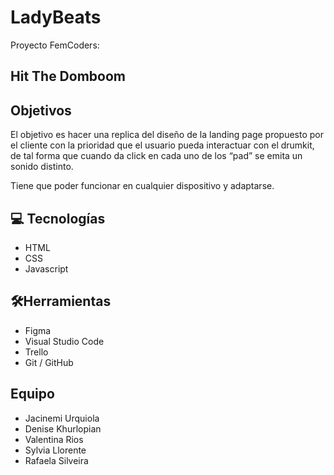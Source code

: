 # LadyBeats

Proyecto FemCoders: 
## Hit The Domboom

## Objetivos

El objetivo es hacer una replica del diseño de la landing page propuesto por el cliente con la prioridad que el usuario pueda interactuar con el drumkit, de tal forma que cuando da click en cada uno de los “pad” se emita un sonido distinto.

Tiene que poder funcionar en cualquier dispositivo y adaptarse.

## 💻 Tecnologías

- HTML
- CSS
- Javascript

## 🛠Herramientas

- Figma
- Visual Studio Code
- Trello
- Git / GitHub

## Equipo

- Jacinemi Urquiola
- Denise Khurlopian
- Valentina Rios
- Sylvia Llorente
- Rafaela Silveira





